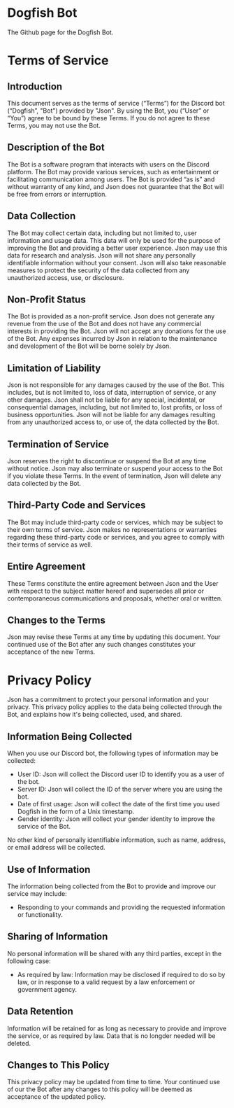 Dogfish Bot
=============
The Github page for the Dogfish Bot.

Terms of Service
==============
Introduction 
-------------
This document serves as the terms of service (“Terms”) for the Discord bot (“Dogfish”, "Bot") provided by "Json". By using the Bot, you (“User” or “You”) agree to be bound by these Terms. If you do not agree to these Terms, you may not use the Bot.

Description of the Bot
-------------
The Bot is a software program that interacts with users on the Discord platform. The Bot may provide various services, such as entertainment or facilitating communication among users. The Bot is provided “as is” and without warranty of any kind, and Json does not guarantee that the Bot will be free from errors or interruption.

Data Collection 
-------------
The Bot may collect certain data, including but not limited to, user information and usage data. This data will only be used for the purpose of improving the Bot and providing a better user experience. Json may use this data for research and analysis. Json will not share any personally identifiable information without your consent. Json will also take reasonable measures to protect the security of the data collected from any unauthorized access, use, or disclosure.

Non-Profit Status
--------------
The Bot is provided as a non-profit service. Json does not generate any revenue from the use of the Bot and does not have any commercial interests in providing the Bot. Json will not accept any donations for the use of the Bot. Any expenses incurred by Json in relation to the maintenance and development of the Bot will be borne solely by Json.

Limitation of Liability
--------------
Json is not responsible for any damages caused by the use of the Bot. This includes, but is not limited to, loss of data, interruption of service, or any other damages. Json shall not be liable for any special, incidental, or consequential damages, including, but not limited to, lost profits, or loss of business opportunities. Json will not be liable for any damages resulting from any unauthorized access to, or use of, the data collected by the Bot.

Termination of Service
-------------
Json reserves the right to discontinue or suspend the Bot at any time without notice. Json may also terminate or suspend your access to the Bot if you violate these Terms. In the event of termination, Json will delete any data collected by the Bot.

Third-Party Code and Services
------------
The Bot may include third-party code or services, which may be subject to their own terms of service. Json makes no representations or warranties regarding these third-party code or services, and you agree to comply with their terms of service as well.

Entire Agreement
------------
These Terms constitute the entire agreement between Json and the User with respect to the subject matter hereof and supersedes all prior or contemporaneous communications and proposals, whether oral or written.

Changes to the Terms
------------
Json may revise these Terms at any time by updating this document. Your continued use of the Bot after any such changes constitutes your acceptance of the new Terms.

Privacy Policy
==============
Json has a commitment to protect your personal information and your privacy. This privacy policy applies to the data being collected through the Bot, and explains how it's being collected, used, and shared.

Information Being Collected
--------------
When you use our Discord bot, the following types of information may be collected:

* User ID: Json will collect the Discord user ID to identify you as a user of the bot.
* Server ID: Json will collect the ID of the server where you are using the bot.
* Date of first usage: Json will collect the date of the first time you used Dogfish in the form of a Unix timestamp.
* Gender identity: Json will collect your gender identity to improve the service of the Bot.

No other kind of personally identifiable information, such as name, address, or email address will be collected.

Use of Information
-------------
The information being collected from the Bot to provide and improve our service may include:
* Responding to your commands and providing the requested information or functionality.

Sharing of Information
-------------
No personal information will be shared with any third parties, except in the following case:
* As required by law: Information may be disclosed if required to do so by law, or in response to a valid request by a law enforcement or government agency.

Data Retention
-------------
Information will be retained for as long as necessary to provide and improve the service, or as required by law. Data that is no longder needed will be deleted. 

Changes to This Policy
-------------
This privacy policy may be updated from time to time. Your continued use of our the Bot after any changes to this policy will be deemed as acceptance of the updated policy.
